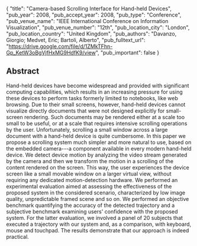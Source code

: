 {
  "title": "Camera-based Scrolling Interface for Hand-held Devices",
  "pub_year": 2008,
  "pub_accept_year": 2008,
  "pub_type": "Conference",
  "pub_venue_name": "IEEE International Conference on Information Visualization",
  "pub_venue_number": "12th",
  "pub_location_city": "London",
  "pub_location_country": "United Kingdom",
  "pub_authors": "Davanzo, Giorgio; Medvet, Eric; Bartoli, Alberto",
  "pub_fulltext_url": "https://drive.google.com/file/d/1ZMkTFhn-Gp_KetW3oBgVjfHxMG9HdfK9/view",
  "pub_important": false
}

## Abstract
Hand-held devices have become widespread and provided with significant computing capabilities, which results in an increasing pressure for using these devices to perform tasks formerly limited to notebooks, like web browsing. Due to their small screens, however, hand-held devices cannot visualize directly documents that were not designed explicitly for small-screen rendering. Such documents may be rendered either at a scale too small to be useful, or at a scale that requires intensive scrolling operations by the user. Unfortunately, scrolling a small window across a large document with a hand-held device is quite cumbersome. In this paper we propose a scrolling system much simpler and more natural to use, based on the embedded camera---a component available in every modern hand-held device. We detect device motion by analyzing the video stream generated by the camera and then we transform the motion in a scrolling of the content rendered on the screen. This way, the user experiences the device screen like a small movable window on a larger virtual view, without requiring any dedicated motion-detection hardware. We performed an experimental evaluation aimed at assessing the effectiveness of the proposed system in the considered scenario, characterized by low image quality, unpredictable framed scene and so on. We performed an objective benchmark quantifying the accuracy of the detected trajectory and a subjective benchmark examining users' confidence with the proposed system. For the latter evaluation, we involved a panel of 20 subjects that executed a trajectory with our system and, as a comparison, with keyboard, mouse and touchpad. The results demonstrate that our approach is indeed practical.
